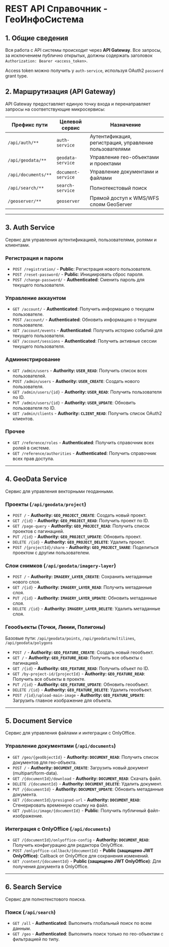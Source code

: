 # REST API Справочник - ГеоИнфоСистема

## 1. Общие сведения

Вся работа с API системы происходит через **API Gateway**. Все запросы, за исключением публично открытых, должны содержать заголовок `Authorization: Bearer <access_token>`.

Access token можно получить у `auth-service`, используя OAuth2 `password` grant type.

## 2. Маршрутизация (API Gateway)

API Gateway предоставляет единую точку входа и перенаправляет запросы на соответствующие микросервисы:

| Префикс пути        | Целевой сервис      | Назначение                                    |
|---------------------|---------------------|-----------------------------------------------|
| `/api/auth/**`      | `auth-service`      | Аутентификация, регистрация, управление пользователями |
| `/api/geodata/**`   | `geodata-service`   | Управление гео-объектами и проектами          |
| `/api/documents/**` | `document-service`  | Управление документами и файлами              |
| `/api/search/**`    | `search-service`    | Полнотекстовый поиск                          |
| `/geoserver/**`     | `geoserver`         | Прямой доступ к WMS/WFS слоям GeoServer        |

---

## 3. Auth Service

Сервис для управления аутентификацией, пользователями, ролями и клиентами.

### Регистрация и пароли
- `POST /registration/` - **Public**: Регистрация нового пользователя.
- `POST /reset-password/` - **Public**: Инициировать сброс пароля.
- `POST /change-password/` - **Authenticated**: Сменить пароль для текущего пользователя.

### Управление аккаунтом
- `GET /account/` - **Authenticated**: Получить информацию о текущем пользователе.
- `POST /account/` - **Authenticated**: Обновить информацию о текущем пользователе.
- `GET /account/events` - **Authenticated**: Получить историю событий для текущего пользователя.
- `GET /account/sessions` - **Authenticated**: Получить активные сессии текущего пользователя.

### Администрирование
- `GET /admin/users` - **Authority: `USER_READ`**: Получить список всех пользователей.
- `POST /admin/users` - **Authority: `USER_CREATE`**: Создать нового пользователя.
- `GET /admin/users/{id}` - **Authority: `USER_READ`**: Получить пользователя по ID.
- `PUT /admin/users/{id}` - **Authority: `USER_UPDATE`**: Обновить пользователя по ID.
- `GET /admin/clients` - **Authority: `CLIENT_READ`**: Получить список OAuth2 клиентов.

### Прочее
- `GET /reference/roles` - **Authenticated**: Получить справочник всех ролей в системе.
- `GET /reference/authorities` - **Authenticated**: Получить справочник всех прав доступа.

---

## 4. GeoData Service

Сервис для управления векторными геоданными.

### Проекты (`/api/geodata/project`)
- `POST /` - **Authority: `GEO_PROJECT_CREATE`**: Создать новый проект.
- `GET /{id}` - **Authority: `GEO_PROJECT_READ`**: Получить проект по ID.
- `GET /page-query` - **Authority: `GEO_PROJECT_READ`**: Получить список проектов с пагинацией.
- `PUT /{id}` - **Authority: `GEO_PROJECT_UPDATE`**: Обновить проект.
- `DELETE /{id}` - **Authority: `GEO_PROJECT_DELETE`**: Удалить проект.
- `POST /{projectId}/share` - **Authority: `GEO_PROJECT_SHARE`**: Поделиться проектом с другим пользователем.

### Слои снимков (`/api/geodata/imagery-layer`)
- `POST /` - **Authority: `IMAGERY_LAYER_CREATE`**: Сохранить метаданные нового слоя.
- `GET /{id}` - **Authority: `IMAGERY_LAYER_READ`**: Получить метаданные слоя.
- `PUT /{id}` - **Authority: `IMAGERY_LAYER_UPDATE`**: Обновить метаданные слоя.
- `DELETE /{id}` - **Authority: `IMAGERY_LAYER_DELETE`**: Удалить метаданные слоя.

### Геообъекты (Точки, Линии, Полигоны)
Базовые пути: `/api/geodata/points`, `/api/geodata/multilines`, `/api/geodata/polygons`

- `POST /` - **Authority: `GEO_FEATURE_CREATE`**: Создать новый геообъект.
- `GET /` - **Authority: `GEO_FEATURE_READ`**: Получить все объекты с пагинацией.
- `GET /{id}` - **Authority: `GEO_FEATURE_READ`**: Получить объект по ID.
- `GET /by-project-id/{projectId}` - **Authority: `GEO_FEATURE_READ`**: Получить все объекты в проекте.
- `PUT /{id}` - **Authority: `GEO_FEATURE_UPDATE`**: Обновить геообъект.
- `DELETE /{id}` - **Authority: `GEO_FEATURE_DELETE`**: Удалить геообъект.
- `POST /{id}/upload-main-image` - **Authority: `GEO_FEATURE_UPDATE`**: Загрузить главное изображение для объекта.

---

## 5. Document Service

Сервис для управления файлами и интеграции с OnlyOffice.

### Управление документами (`/api/documents`)
- `GET /geo/{geoObjectId}` - **Authority: `DOCUMENT_READ`**: Получить список документов для гео-объекта.
- `POST /` - **Authority: `DOCUMENT_CREATE`**: Загрузить новый документ (multipart/form-data).
- `GET /{documentId}/download` - **Authority: `DOCUMENT_READ`**: Скачать файл.
- `DELETE /{documentId}` - **Authority: `DOCUMENT_DELETE`**: Удалить документ.
- `PUT /{documentId}` - **Authority: `DOCUMENT_UPDATE`**: Обновить метаданные документа.
- `GET /{documentId}/presigned-url` - **Authority: `DOCUMENT_READ`**: Сгенерировать временную ссылку на файл.
- `GET /public/image/{documentId}` - **Public**: Получить публичный файл-изображение.

### Интеграция с OnlyOffice (`/api/documents`)
- `GET /{documentId}/onlyoffice-config` - **Authority: `DOCUMENT_READ`**: Получить конфигурацию для редактора OnlyOffice.
- `POST /onlyoffice-callback/{documentId}` - **Public (защищено JWT OnlyOffice)**: Callback от OnlyOffice для сохранения изменений.
- `GET /content/{documentId}` - **Public (защищено JWT OnlyOffice)**: Для получения документа в OnlyOffice.

---

## 6. Search Service

Сервис для полнотекстового поиска.

### Поиск (`/api/search`)
- `GET /all` - **Authenticated**: Выполнить глобальный поиск по всем данным.
- `GET /geo` - **Authenticated**: Выполнить поиск только по гео-объектам с фильтрацией по типу.